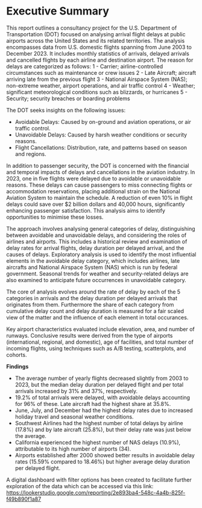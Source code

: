 # Executive Summary

This report outlines a consultancy project for the U.S. Department of Transportation (DOT) focused on analysing arrival flight delays at public airports across the United States and its related territories. The analysis encompasses data from U.S. domestic flights spanning from June 2003 to December 2023. It includes monthly statistics of arrivals, delayed arrivals and cancelled flights by each airline and destination airport. The reason for delays are categorized as follows: 
1 - Carrier; airline-controlled circumstances such as maintenance or crew issues
2 - Late Aircraft; aircraft arriving late from the previous flight
3 - National Airspace System (NAS); non-extreme weather, airport operations, and air traffic control
4 - Weather; significant meteorological conditions such as blizzards, or hurricanes
5 - Security; security breaches or boarding problems

The DOT seeks insights on the following issues:

- Avoidable Delays: Caused by on-ground and aviation operations, or air traffic control.
- Unavoidable Delays: Caused by harsh weather conditions or security reasons.
- Flight Cancellations: Distribution, rate, and patterns based on season and regions.

In addition to passenger security, the DOT is concerned with the financial and temporal impacts of delays and cancellations in the aviation industry. In 2023, one in five flights were delayed due to avoidable or unavoidable reasons. These delays can cause passengers to miss connecting flights or accommodation reservations, placing additional strain on the National Aviation System to maintain the schedule. A reduction of even 10% in flight delays could save over $2 billion dollars and 40,000 hours, significantly enhancing passenger satisfaction. This analysis aims to identify opportunities to minimise these losses.

The approach involves analysing general categories of delay, distinguishing between avoidable and unavoidable delays, and considering the roles of airlines and airports. This includes a historical review and examination of delay rates for arrival flights, delay duration per delayed arrival, and the causes of delays. Exploratory analysis is used to identify the most influential elements in the avoidable delay category, which includes airlines, late aircrafts and National Airspace System (NAS) which is run by federal government. Seasonal trends for weather and security-related delays are also examined to anticipate future occurrences in unavoidable category.

The core of analysis evolves around the rate of delay by each of the 5 categories in arrivals and the delay duration per delayed arrivals that originates from them. Furthermore the share of each category from cumulative delay count and delay duration is measured for a fair scaled view of the matter and the influence of each element in total occurances. 

Key airport characteristics evaluated include elevation, area, and number of runways. Conclusive results were derived from the type of airports (international, regional, and domestic), age of facilities, and total number of incoming flights, using techniques such as A/B testing, scatterplots, and cohorts.

**Findings**

- The average number of yearly flights decreased slightly from 2003 to 2023, but the median delay duration per delayed flight and per total arrivals increased by 31% and 37%, respectively.
- 19.2% of total arrivals were delayed, with avoidable delays accounting for 96% of these. Late aircraft had the highest share at 35.8%.
- June, July, and December had the highest delay rates due to increased holiday travel and seasonal weather conditions.
- Southwest Airlines had the highest number of total delays by airline (17.8%) and by late aircraft (25.8%), but their delay rate was just below the average.
- California experienced the highest number of NAS delays (10.9%), attributable to its high number of airports (34).
- Airports established after 2000 showed better results in avoidable delay rates (15.59% compared to 18.46%) but higher average delay duration per delayed flight.

A digital dashboard with filter options has been created to facilitate further exploration of the data which can be accessed via this link: 
 https://lookerstudio.google.com/reporting/2e893ba4-548c-4a4b-825f-f49b890f1a87
